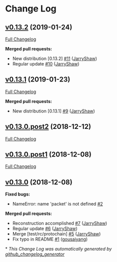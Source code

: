 # Change Log

## [v0.13.2](https://github.com/JarryShaw/PyPCAPKit/tree/v0.13.2) (2019-01-24)
[Full Changelog](https://github.com/JarryShaw/PyPCAPKit/compare/v0.13.1...v0.13.2)

**Merged pull requests:**

- New distribution \[0.13.2\] [\#11](https://github.com/JarryShaw/PyPCAPKit/pull/11) ([JarryShaw](https://github.com/JarryShaw))
- Regular update [\#10](https://github.com/JarryShaw/PyPCAPKit/pull/10) ([JarryShaw](https://github.com/JarryShaw))

## [v0.13.1](https://github.com/JarryShaw/PyPCAPKit/tree/v0.13.1) (2019-01-23)
[Full Changelog](https://github.com/JarryShaw/PyPCAPKit/compare/v0.13.0.post2...v0.13.1)

**Merged pull requests:**

- New distribution \[0.13.1\] [\#9](https://github.com/JarryShaw/PyPCAPKit/pull/9) ([JarryShaw](https://github.com/JarryShaw))

## [v0.13.0.post2](https://github.com/JarryShaw/PyPCAPKit/tree/v0.13.0.post2) (2018-12-12)
[Full Changelog](https://github.com/JarryShaw/PyPCAPKit/compare/v0.13.0.post1...v0.13.0.post2)

## [v0.13.0.post1](https://github.com/JarryShaw/PyPCAPKit/tree/v0.13.0.post1) (2018-12-08)
[Full Changelog](https://github.com/JarryShaw/PyPCAPKit/compare/v0.13.0...v0.13.0.post1)

## [v0.13.0](https://github.com/JarryShaw/PyPCAPKit/tree/v0.13.0) (2018-12-08)
**Fixed bugs:**

- NameError: name 'packet' is not defined [\#2](https://github.com/JarryShaw/PyPCAPKit/issues/2)

**Merged pull requests:**

- Reconstruction accomplished [\#7](https://github.com/JarryShaw/PyPCAPKit/pull/7) ([JarryShaw](https://github.com/JarryShaw))
- Regular update [\#6](https://github.com/JarryShaw/PyPCAPKit/pull/6) ([JarryShaw](https://github.com/JarryShaw))
- Merge \[test/rc/protochain\] [\#5](https://github.com/JarryShaw/PyPCAPKit/pull/5) ([JarryShaw](https://github.com/JarryShaw))
- Fix typo in README [\#1](https://github.com/JarryShaw/PyPCAPKit/pull/1) ([gousaiyang](https://github.com/gousaiyang))



\* *This Change Log was automatically generated by [github_changelog_generator](https://github.com/skywinder/Github-Changelog-Generator)*